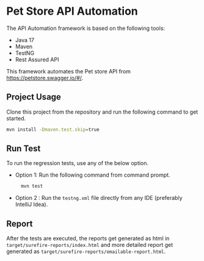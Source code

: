 # Pet Store API Automation

The API Automation framework is based on the following tools:

* Java 17
* Maven
* TestNG
* Rest Assured API

This framework automates the Pet store API from https://petstore.swagger.io/#/.

## Project Usage

Clone this project from the repository and run the following command to get started.

```bash
mvn install -Dmaven.test.skip=true
```

## Run Test

To run the regression tests, use any of the below option.

* Option 1: Run the following command from command prompt.
    ```bash
      mvn test
    ```
* Option 2 : Run the `testng.xml` file directly from any IDE (preferably IntelliJ Idea).

## Report

After the tests are executed, the reports get generated as html in `target/surefire-reports/index.html` and more
detailed report get generated as `target/surefire-reports/emailable-report.html`.

